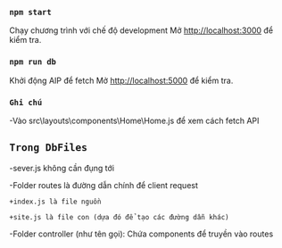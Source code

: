 ### `npm start`

Chạy chương trình với chế độ development
Mở [http://localhost:3000](http://localhost:3000) để kiểm tra.

### `npm run db`

Khởi động AIP để fetch
Mở [http://localhost:5000](http://localhost:5000) để kiểm tra.

### `Ghi chú`

-Vào src\layouts\components\Home\Home.js để xem cách fetch API

## `Trong DbFiles`

-sever.js không cần đụng tới

-Folder routes là đường dẫn chính để client request

    +index.js là file nguồn

    +site.js là file con (dựa đó để tạo các đường dẫn khác)

-Folder controller (như tên gọi): Chứa components để truyền vào routes